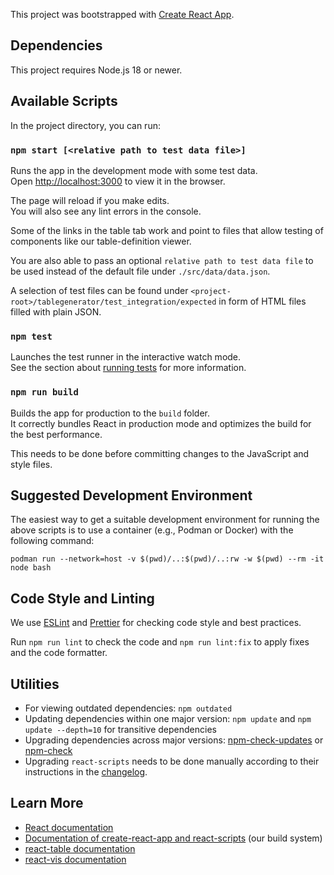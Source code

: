 <!--
This file is part of BenchExec, a framework for reliable benchmarking:
https://github.com/sosy-lab/benchexec

SPDX-FileCopyrightText: 2019-2020 Dirk Beyer <https://www.sosy-lab.org>

SPDX-License-Identifier: Apache-2.0
-->

This project was bootstrapped with [Create React App](https://github.com/facebook/create-react-app).

## Dependencies

This project requires Node.js 18 or newer.

## Available Scripts

In the project directory, you can run:

### `npm start [<relative path to test data file>]`

Runs the app in the development mode with some test data.<br>
Open [http://localhost:3000](http://localhost:3000) to view it in the browser.

The page will reload if you make edits.<br>
You will also see any lint errors in the console.

Some of the links in the table tab work and point to files
that allow testing of components like our table-definition viewer.

You are also able to pass an optional `relative path to test data file` to be used instead of the
default file under `./src/data/data.json`.

A selection of test files can be found under `<project-root>/tablegenerator/test_integration/expected` in form
of HTML files filled with plain JSON.

### `npm test`

Launches the test runner in the interactive watch mode.<br>
See the section about [running tests](https://facebook.github.io/create-react-app/docs/running-tests) for more information.

### `npm run build`

Builds the app for production to the `build` folder.<br>
It correctly bundles React in production mode and optimizes the build for the best performance.

This needs to be done before committing changes to the JavaScript and style files.

## Suggested Development Environment

The easiest way to get a suitable development environment
for running the above scripts is to use a container (e.g., Podman or Docker) with the following command:

```
podman run --network=host -v $(pwd)/..:$(pwd)/..:rw -w $(pwd) --rm -it node bash
```

## Code Style and Linting

We use [ESLint](https://eslint.org/) and [Prettier](https://prettier.io/)
for checking code style and best practices.

Run `npm run lint` to check the code and `npm run lint:fix` to apply fixes and the code formatter.

## Utilities

- For viewing outdated dependencies: `npm outdated`
- Updating dependencies within one major version: `npm update` and `npm update --depth=10` for transitive dependencies
- Upgrading dependencies across major versions: [npm-check-updates](https://www.npmjs.com/package/npm-check-updates) or [npm-check](https://www.npmjs.com/package/npm-check)
- Upgrading `react-scripts` needs to be done manually according to their instructions in the [changelog](https://github.com/facebook/create-react-app/releases).

## Learn More

- [React documentation](https://reactjs.org/)
- [Documentation of create-react-app and react-scripts](https://create-react-app.dev/) (our build system)
- [react-table documentation](https://github.com/tannerlinsley/react-table/tree/v6)
- [react-vis documentation](https://uber.github.io/react-vis/documentation)
